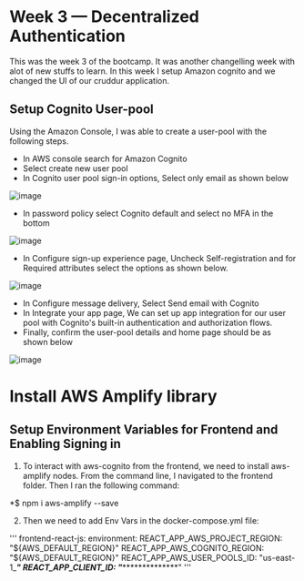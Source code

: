# Week 3 — Decentralized Authentication

This was the week 3 of the bootcamp. It was another changelling week with alot of new stuffs to learn. In this week I setup Amazon cognito and we changed the UI of our cruddur application.

## Setup Cognito User-pool
Using the Amazon Console, I was able to create a user-pool with the following steps.
 * In AWS console search for Amazon Cognito
 * Select create new user pool
 * In Cognito user pool sign-in options, Select only email as shown below
  
  ![image](https://user-images.githubusercontent.com/100923201/226099084-829667dc-471f-4ca5-9478-6b101f097f82.png)
 
 * In password policy select Cognito default and select no MFA in the bottom

![image](https://user-images.githubusercontent.com/100923201/226099200-d4caed08-62e1-4035-abfd-d13651b298c3.png)

 * In Configure sign-up experience page, Uncheck Self-registration and for Required attributes select the options as shown below.

![image](https://user-images.githubusercontent.com/100923201/226099336-419fa58f-de97-47e3-a6c4-ee60ccb5468a.png)

 * In Configure message delivery, Select Send email with Cognito
 * In Integrate your app page, We can set up app integration for our user pool with Cognito's built-in authentication and authorization flows. 
 * Finally, confirm the user-pool details and home page should be as shown below
 
 ![image](https://user-images.githubusercontent.com/100923201/226099447-7f93ae16-f28d-41ca-9dc6-fe6b123ae460.png)

# Install AWS Amplify library

## Setup Environment Variables for Frontend and Enabling Signing in

1. To interact with aws-cognito from the frontend, we need to install aws-amplify nodes. From the command line, I navigated to the frontend folder. Then I ran the following command:

*$ npm i aws-amplify --save

2. Then we need to add Env Vars in the docker-compose.yml file:

'''
  frontend-react-js:
    environment:
      REACT_APP_AWS_PROJECT_REGION: "${AWS_DEFAULT_REGION}"
      REACT_APP_AWS_COGNITO_REGION: "${AWS_DEFAULT_REGION}"
      REACT_APP_AWS_USER_POOLS_ID: "us-east-1_*******"
      REACT_APP_CLIENT_ID: "*********************"
'''
